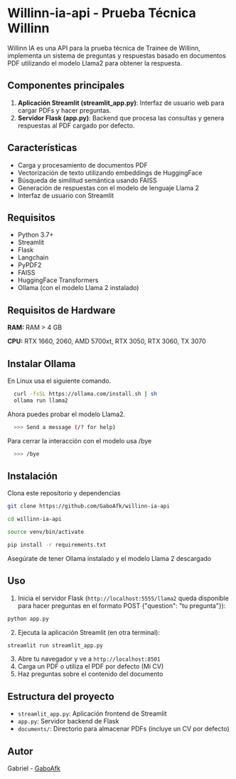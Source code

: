 # Willinn-ia-api - Prueba Técnica Willinn

Willinn IA es una API para la prueba técnica de Trainee de Willinn, implementa un sistema de preguntas y respuestas basado en documentos PDF utilizando el modelo Llama2 para obtener la respuesta.

## Componentes principales

1. **Aplicación Streamlit (streamlit_app.py)**: Interfaz de usuario web para cargar PDFs y hacer preguntas.
2. **Servidor Flask (app.py)**: Backend que procesa las consultas y genera respuestas al PDF cargado por defecto.

## Características

- Carga y procesamiento de documentos PDF
- Vectorización de texto utilizando embeddings de HuggingFace
- Búsqueda de similitud semántica usando FAISS
- Generación de respuestas con el modelo de lenguaje Llama 2
- Interfaz de usuario con Streamlit

## Requisitos

- Python 3.7+
- Streamlit
- Flask
- Langchain
- PyPDF2
- FAISS
- HuggingFace Transformers
- Ollama (con el modelo Llama 2 instalado)

## Requisitos de Hardware

**RAM:** RAM > 4 GB

**CPU:** RTX 1660, 2060, AMD 5700xt, RTX 3050, RTX 3060, TX 3070

## Instalar Ollama

En Linux usa el siguiente comando.

```bash
  curl -fsSL https://ollama.com/install.sh | sh
  ollama run llama2
```

Ahora puedes probar el modelo Llama2.

```bash
  >>> Send a message (/? for help)
```
Para cerrar la interacción con el modelo usa /bye

```bash
  >>> /bye
```

## Instalación

Clona este repositorio y dependencias
```bash
git clone https://github.com/GaboAfk/willinn-ia-api
```

```bash
cd willinn-ia-api
```

```bash
source venv/bin/activate
```

```bash
pip install -r requirements.txt
```

Asegúrate de tener Ollama instalado y el modelo Llama 2 descargado

## Uso

1. Inicia el servidor Flask (`http://localhost:5555/llama2` queda disponible para hacer preguntas en el formato POST {"question": "tu pregunta"}): 

```bash
python app.py
```

2. Ejecuta la aplicación Streamlit (en otra terminal):

```bash
streamlit run streamlit_app.py
```

3. Abre tu navegador y ve a `http://localhost:8501`
4. Carga un PDF o utiliza el PDF por defecto (Mi CV)
5. Haz preguntas sobre el contenido del documento

## Estructura del proyecto

- `streamlit_app.py`: Aplicación frontend de Streamlit
- `app.py`: Servidor backend de Flask
- `documents/`: Directorio para almacenar PDFs (incluye un CV por defecto)

## Autor
Gabriel - [GaboAfk](https://github.com/GaboAfk)